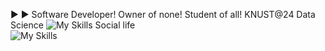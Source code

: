 ▶️ ▶️
Software Developer!
Owner of none! Student of all!
KNUST@24
Data Science 
![My Skills](https://skillicons.dev/icons?i=py,git,github,discord,react,bootstrap,arduino)
Social life<br/>
![My Skills](https://skillicons.dev/icons?i=twitter,instagram,)



